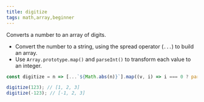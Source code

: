 ```yaml
---
title: digitize
tags: math,array,beginner
---
```


Converts a number to an array of digits.

- Convert the number to a string, using the spread operator (`...`) to build an array.
- Use `Array.prototype.map()` and `parseInt()` to transform each value to an integer.

```js
const digitize = n => [...`${Math.abs(n)}`].map((v, i) => i === 0 ? parseInt(v) * Math.sign(n) : parseInt(v));
```

```js
digitize(123); // [1, 2, 3]
digitize(-123); // [-1, 2, 3]
```
